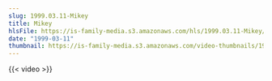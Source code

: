 ```yaml
---
slug: 1999.03.11-Mikey
title: Mikey
hlsFile: https://is-family-media.s3.amazonaws.com/hls/1999.03.11-Mikey/1999.03.11-Mikey.m3u8
date: "1999-03-11"
thumbnail: https://is-family-media.s3.amazonaws.com/video-thumbnails/1999.03.11-Mikey.png
---
```

{{< video >}}
